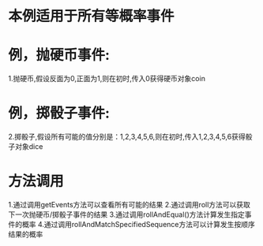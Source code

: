 # 本例适用于所有等概率事件
# 例，抛硬币事件:
1.抛硬币,假设反面为0,正面为1,则在初时,传入0获得硬币对象coin
# 例，掷骰子事件:
2.掷骰子,假设所有可能的值分别是：1,2,3,4,5,6,则在初时,传入1,2,3,4,5,6获得骰子对象dice
# 方法调用
  1.通过调用getEvents方法可以查看所有可能的结果
  2.通过调用roll方法可以获取下一次抛硬币/掷骰子事件的结果
  3.通过调用rollAndEqual()方法计算发生指定事件的概率
  4.通过调用rollAndMatchSpecifiedSequence方法可以计算发生按顺序结果的概率

